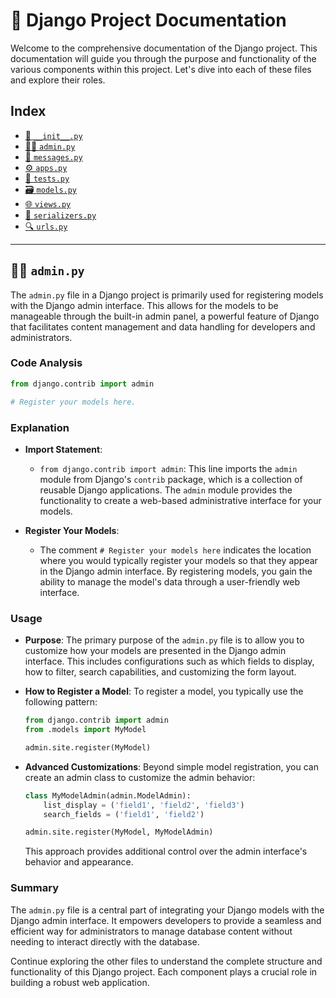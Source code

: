 # 📘 Django Project Documentation

Welcome to the comprehensive documentation of the Django project. This documentation will guide you through the purpose and functionality of the various components within this project. Let's dive into each of these files and explore their roles.

## Index
- [📂 `__init__.py`](#-initpy)
- [👨‍💼 `admin.py`](#-adminpy)
- [📨 `messages.py`](#-messagespy)
- [⚙️ `apps.py`](#-appspy)
- [🧪 `tests.py`](#-testspy)
- [🗃️ `models.py`](#-modelspy)
- [🌐 `views.py`](#-viewspy)
- [🔗 `serializers.py`](#-serializerspy)
- [🔍 `urls.py`](#-urlspy)

---

## 👨‍💼 `admin.py`

The `admin.py` file in a Django project is primarily used for registering models with the Django admin interface. This allows for the models to be manageable through the built-in admin panel, a powerful feature of Django that facilitates content management and data handling for developers and administrators.

### Code Analysis

```python
from django.contrib import admin

# Register your models here.
```

### Explanation

- **Import Statement**: 
  - `from django.contrib import admin`: This line imports the `admin` module from Django's `contrib` package, which is a collection of reusable Django applications. The `admin` module provides the functionality to create a web-based administrative interface for your models.

- **Register Your Models**: 
  - The comment `# Register your models here` indicates the location where you would typically register your models so that they appear in the Django admin interface. By registering models, you gain the ability to manage the model's data through a user-friendly web interface.

### Usage

- **Purpose**: The primary purpose of the `admin.py` file is to allow you to customize how your models are presented in the Django admin interface. This includes configurations such as which fields to display, how to filter, search capabilities, and customizing the form layout.
- **How to Register a Model**: To register a model, you typically use the following pattern:

  ```python
  from django.contrib import admin
  from .models import MyModel

  admin.site.register(MyModel)
  ```

- **Advanced Customizations**: Beyond simple model registration, you can create an admin class to customize the admin behavior:

  ```python
  class MyModelAdmin(admin.ModelAdmin):
      list_display = ('field1', 'field2', 'field3')
      search_fields = ('field1', 'field2')

  admin.site.register(MyModel, MyModelAdmin)
  ```

  This approach provides additional control over the admin interface's behavior and appearance.

### Summary

The `admin.py` file is a central part of integrating your Django models with the Django admin interface. It empowers developers to provide a seamless and efficient way for administrators to manage database content without needing to interact directly with the database.

Continue exploring the other files to understand the complete structure and functionality of this Django project. Each component plays a crucial role in building a robust web application.